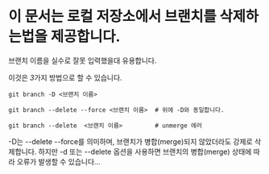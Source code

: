 # 이 문서는 로컬 저장소에서 브랜치를 삭제하는법을 제공합니다.

브랜치 이름을 실수로 잘못 입력했을대 유용합니다.

이것은 *3*가지 방법으로 할 수 있습니다.

```
git branch -D <브랜치 이름>
```

```
git branch --delete --force <브랜치 이름>  # 위에 -D와 동일합니다.
```

```
git branch --delete  <브랜치 이름>         # unmerge 에러
```

-D는 --delete --force를 의미하며, 브랜치가 병합(merge)되지 않았더라도 강제로 삭제합니다. 하지만 -d 또는 --delete 옵션을 사용하면 브랜치의 병합(merge) 상태에 따라 오류가 발생할 수 있습니다...
